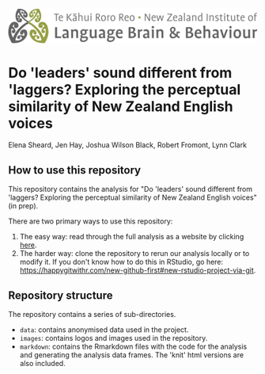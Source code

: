 ![](Images/NZILBB2.png)

# Do 'leaders' sound different from 'laggers? Exploring the perceptual similarity of New Zealand English voices

Elena Sheard, Jen Hay, Joshua Wilson Black, Robert Fromont, Lynn Clark

## How to use this repository

This repository contains the analysis for "Do 'leaders' sound different from 'laggers? Exploring the perceptual similarity of New Zealand English voices" (in prep).

There are two primary ways to use this repository:

1. The easy way: read through the full analysis as a website by clicking 
[here](https://nzilbb.github.io/qb_stability_public/markdown/QB-analysis.html).
2. The harder way: clone the repository to rerun our analysis locally or to
modify it. If you don't know how to do this in RStudio, go here: <https://happygitwithr.com/new-github-first#new-rstudio-project-via-git>.

## Repository structure

The repository contains a series of sub-directories.
  - `data`: contains anonymised data used in the project.
  - `images`: contains logos and images used in the repository.
  - `markdown`: contains the Rmarkdown files with the code for the analysis and generating the analysis data frames. The 
  'knit' html versions are also included.